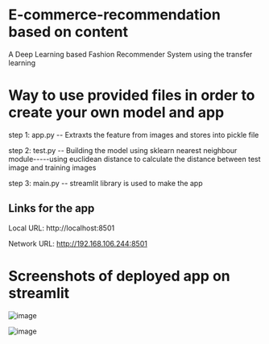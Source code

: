 # E-commerce-recommendation based on content
A Deep Learning based Fashion Recommender System using the transfer learning


# Way to use provided files in order to create your own model and app

step 1: app.py
-- Extraxts the feature from images and stores into pickle file

step 2: test.py
-- Building the model using sklearn nearest neighbour module-----using euclidean distance to calculate the distance between test image and training images

step 3: main.py
-- streamlit library is used to make the app


## Links for the app

Local URL: http://localhost:8501


Network URL: http://192.168.106.244:8501

# Screenshots of deployed app on streamlit

![image](https://user-images.githubusercontent.com/97076224/193409348-9718e4b8-d71c-4875-9b52-8cf414e5fb25.png)


![image](https://user-images.githubusercontent.com/97076224/193408970-8102661b-d625-4839-a277-79a16b2b99de.png)
